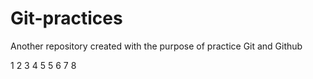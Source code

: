 # Git-practices
Another repository created with the purpose of practice Git and Github

1
2
3
4
5
5
6
7
8
